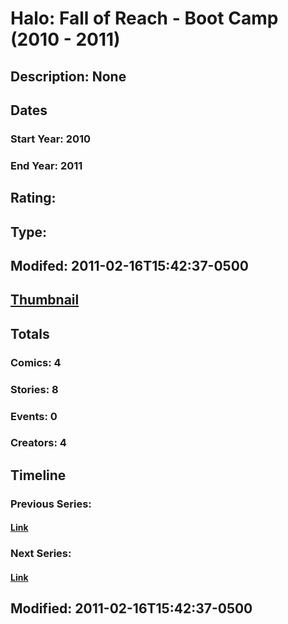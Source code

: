 # Halo: Fall of Reach - Boot Camp (2010 - 2011)
## Description: None
## Dates
### Start Year: 2010
### End Year: 2011
## Rating: 
## Type: 
## Modifed: 2011-02-16T15:42:37-0500
## [Thumbnail](http://i.annihil.us/u/prod/marvel/i/mg/2/80/4c0fe4df7b9cb.jpg)
## Totals
### Comics: 4
### Stories: 8
### Events: 0
### Creators: 4
## Timeline
### Previous Series: 
#### [Link]()
### Next Series: 
#### [Link]()
## Modified: 2011-02-16T15:42:37-0500